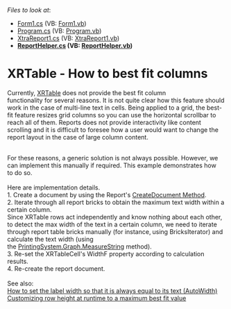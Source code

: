 <!-- default file list -->
*Files to look at*:

* [Form1.cs](./CS/Form1.cs) (VB: [Form1.vb](./VB/Form1.vb))
* [Program.cs](./CS/Program.cs) (VB: [Program.vb](./VB/Program.vb))
* [XtraReport1.cs](./CS/Report/XtraReport1.cs) (VB: [XtraReport1.vb](./VB/Report/XtraReport1.vb))
* **[ReportHelper.cs](./CS/ReportHelper/ReportHelper.cs) (VB: [ReportHelper.vb](./VB/ReportHelper/ReportHelper.vb))**
<!-- default file list end -->
# XRTable - How to best fit columns


<p>Currently, <a href="https://documentation.devexpress.com/#XtraReports/clsDevExpressXtraReportsUIXRTabletopic">XRTable</a> does not provide the best fit column functionality for several reasons. It is not quite clear how this feature should work in the case of multi-line text in cells. Being applied to a grid, the best-fit feature resizes grid columns so you can use the horizontal scrollbar to reach all of them. Reports does not provide interactivity like content scrolling and it is difficult to foresee how a user would want to change the report layout in the case of large column content. <br /><br /></p>
<p>For these reasons, a generic solution is not always possible. However, we can implement this manually if required. This example demonstrates how to do so. <br /><br />Here are implementation details.<br />1. Create a document by using the Report's <a href="http://documentation.devexpress.com/#XtraReports/DevExpressXtraReportsUIXtraReport_CreateDocumenttopic">CreateDocument Method</a>.<br />2. Iterate through all report bricks to obtain the maximum text width within a certain column.<br />Since XRTable rows act independently and know nothing about each other, to detect the max width of the text in a certain column, we need to iterate through report table bricks manually (for instance,<strong> </strong>using BricksIterator) and calculate the text width (using the <a href="https://documentation.devexpress.com/#CoreLibraries/DevExpressXtraPrintingBrickGraphics_MeasureStringtopic">PrintingSystem.Graph.MeasureString</a> method).<br />3. Re-set the XRTableCell's WidthF property according to calculation results.<br />4. Re-create the report document.<br /><br />See also:<br /><a href="https://www.devexpress.com/Support/Center/p/A2747">How to set the label width so that it is always equal to its text (AutoWidth)</a><br /><a href="https://www.devexpress.com/Support/Center/p/E20053">Customizing row height at runtime to a maximum best fit value</a></p>

<br/>


